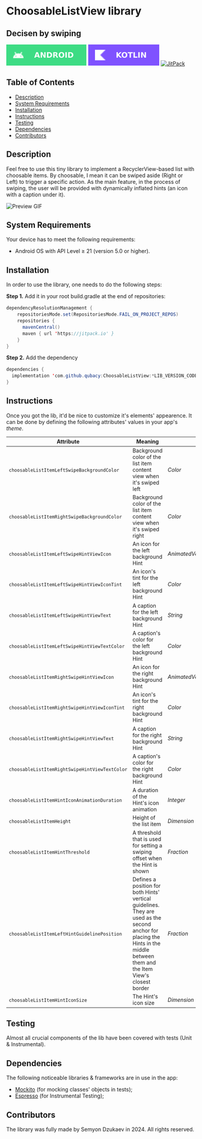 # ChoosableListView library
## Decisen by swiping

[![Android](./assets/badges/os_android.svg)](https://developer.android.com/develop) [![Kotlin](./assets/badges/lang_kotlin.svg)](https://kotlinlang.org/docs/home.html) [![JitPack](https://jitpack.io/v/qubacy/ChoosableListView.svg)](https://jitpack.io/#qubacy/ChoosableListView)

## Table of Contents

- [Description](#description)
- [System Requirements](#system-requirements)
- [Installation](#installation)
- [Instructions](#instructions)
- [Testing](#testing)
- [Dependencies](#dependencies)
- [Contributors](#contributors)

## Description
Feel free to use this tiny library to implement a RecyclerView-based list with choosable items. By choosable, I mean it can be swiped aside (Right or Left) to trigger a specific action. As the main feature, in the process of swiping, the user will be provided with dynamically inflated hints (an icon with a caption under it).

![Preview GIF](./assets/gif/preview.gif)

## System Requirements

Your device has to meet the following requirements:
- Android OS with API Level $\geq$ 21 (version 5.0 or higher).

## Installation

In order to use the library, one needs to do the following steps:

**Step 1.** Add it in your root build.gradle at the end of repositories:
```java
dependencyResolutionManagement {
    repositoriesMode.set(RepositoriesMode.FAIL_ON_PROJECT_REPOS)
    repositories {
      mavenCentral()
      maven { url 'https://jitpack.io' }
    }
}
```
**Step 2.** Add the dependency
```java
dependencies {
  implementation 'com.github.qubacy:ChoosableListView:*LIB_VERSION_CODE*'
}
```

## Instructions

Once you got the lib, it'd be nice to customize it's elements' appearence. It can be done by defining the following attributes' values in your app's *theme*.

Attribute | Meaning | Value type
--- | --- | ---
`choosableListItemLeftSwipeBackgroundColor` | Background color of the list item content view when it's swiped left | *Color*
`choosableListItemRightSwipeBackgroundColor` | Background color of the list item content view when it's swiped right | *Color*
`choosableListItemLeftSwipeHintViewIcon` | An icon for the left background Hint | *AnimatedVectorDrawableCompat*
`choosableListItemLeftSwipeHintViewIconTint` | An icon's tint for the left background Hint | *Color*
`choosableListItemLeftSwipeHintViewText` | A caption for the left background Hint | *String*
`choosableListItemLeftSwipeHintViewTextColor` | A caption's color for the left background Hint | *Color*
`choosableListItemRightSwipeHintViewIcon` | An icon for the right background Hint | *AnimatedVectorDrawableCompat*
`choosableListItemRightSwipeHintViewIconTint` | An icon's tint for the right background Hint | *Color*
`choosableListItemRightSwipeHintViewText` | A caption for the right background Hint | *String*
`choosableListItemRightSwipeHintViewTextColor` | A caption's color for the right background Hint | *Color*
`choosableListItemHintIconAnimationDuration` | A duration of the Hint's icon animation | *Integer*
`choosableListItemHeight` | Height of the list item | *Dimension*
`choosableListItemHintThreshold` | A threshold that is used for setting a swiping offset when the Hint is shown | *Fraction*
`choosableListItemLeftHintGuidelinePosition` | Defines a position for both Hints' vertical guidelines. They are used as the second anchor for placing the Hints in the middle between them and the Item View's closest border | *Fraction*
`choosableListItemHintIconSize` | The Hint's icon size | *Dimension*

## Testing

Almost all crucial components of the lib have been covered with tests (Unit & Instrumental).

## Dependencies

The following noticeable libraries & frameworks are in use in the app:
- [Mockito](https://github.com/mockito/mockito) (for mocking classes' objects in tests);
- [Espresso](https://developer.android.com/training/testing/espresso) (for Instrumental Testing);

## Contributors

The library was fully made by Semyon Dzukaev in 2024. All rights reserved.
